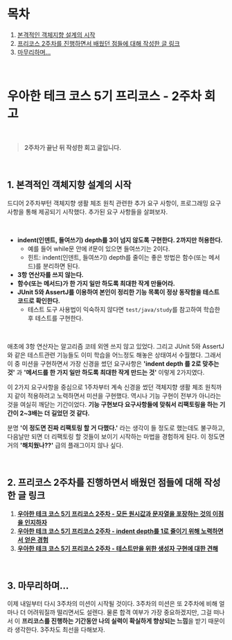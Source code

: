 # 목차

1. [본격적인 객체지향 설계의 시작](#1-본격적인-객체지향-설계의-시작) <br/>
2. [프리코스 2주차를 진행하면서 배웠던 점들에 대해 작성한 글 링크](#2-프리코스-2주차를-진행하면서-배웠던-점들에-대해-작성한-글-링크) <br/>
3. [마무리하며...](#3-마무리하며) <br/>

<br/>

# 우아한 테크 코스 5기 프리코스 - 2주차 회고

<br/>

> **2주차가 끝난 뒤 작성한 회고 글입니다.**

<br/>

## 1. 본격적인 객체지향 설계의 시작

드디어 2주차부턴  객체지향 생활 체조 원칙 관련한 추가 요구 사항이, 프로그래밍 요구 사항을 통해 제공되기 시작했다. 추가된 요구 사항들을 살펴보자.

<br/>

- **indent(인덴트, 들여쓰기) depth를 3이 넘지 않도록 구현한다. 2까지만 허용한다.**
  - 예를 들어 while문 안에 if문이 있으면 들여쓰기는 2이다.
  - 힌트: indent(인덴트, 들여쓰기) depth를 줄이는 좋은 방법은 함수(또는 메서드)를 분리하면 된다.
- **3항 연산자를 쓰지 않는다.**
- **함수(또는 메서드)가 한 가지 일만 하도록 최대한 작게 만들어라.**
- **JUnit 5와 AssertJ를 이용하여 본인이 정리한 기능 목록이 정상 동작함을 테스트 코드로 확인한다.**
  - 테스트 도구 사용법이 익숙하지 않다면 `test/java/study`를 참고하여 학습한 후 테스트를 구현한다.

<br/>

애초에 3항 연산자는 알고리즘 코테 외엔 쓰지 않고 있었다. 그리고 JUnit 5와 AssertJ 와 같은 테스트관련 기능들도 이미 학습을 어느정도 해놓은 상태여서 수월했다. 그래서 이 중 미션을 구현하면서 가장 신경을 썼던 요구사항은 **'indent depth 를 2로 맞추는 것'** 과 **'메서드를 한 가지 일만 하도록 최대한 작게 만드는 것'** 이렇게 2가지였다.

이 2가지 요구사항을 중심으로 1주차부터 계속 신경을 썼던 객체지향 생활 체조 원칙까지 같이 적용하려고 노력하면서 미션을 구현했다. 역시나 기능 구현이 전부가 아니라는 것을 여실히 깨닫는 기간이었다. **기능 구현보다 요구사항들에 맞춰서 리팩토링을 하는 기간이 2~3배는 더 길었던 것 같다.** 

분명 **'이 정도면 진짜 리팩토링 할 거 다했다.'** 라는 생각이 들 정도로 했는데도 불구하고, 다음날만 되면 더 리팩토링 할 것들이 보이기 시작하는 마법을 경험하게 된다. 이 정도면 거의 **'해치웠나??'** 급의 플래그이지 않나 싶다.

<br/>

## 2. 프리코스 2주차를 진행하면서 배웠던 점들에 대해 작성한 글 링크

1. [**우아한 테크 코스 5기 프리코스 2주차 - 모든 원시값과 문자열을 포장하는 것의 이점을 인지하자**](https://bit.ly/3E4f8H5)
2. [**우아한 테크 코스 5기 프리코스 2주차 - indent depth를 1로 줄이기 위해 노력하면서 얻은 경험**](https://bit.ly/3E4Q7LF)
3. [**우아한 테크 코스 5기 프리코스 2주차 - 테스트만을 위한 생성자 구현에 대한 견해**](https://bit.ly/3TdOcc5)

<br/>

## 3. 마무리하며...

이제 내일부터 다시 3주차의 미션이 시작될 것이다. 3주차의 미션은 또 2주차에 비해 얼마나 더 어려워질까 떨리면서도 설렌다. 물론 합격 여부가 가장 중요하겠지만, 그걸 떠나서 이 **프리코스를 진행하는 기간동안 나의 실력이 확실하게 향상되는 느낌**을 받기 때문이라 생각한다. 3주차도 최선을 다해보자.